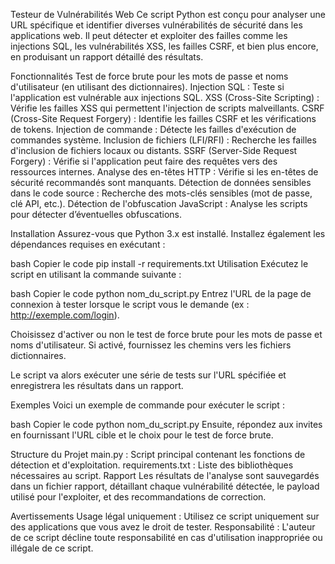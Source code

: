 Testeur de Vulnérabilités Web
Ce script Python est conçu pour analyser une URL spécifique et identifier diverses vulnérabilités de sécurité dans les applications web. Il peut détecter et exploiter des failles comme les injections SQL, les vulnérabilités XSS, les failles CSRF, et bien plus encore, en produisant un rapport détaillé des résultats.

Fonctionnalités
Test de force brute pour les mots de passe et noms d'utilisateur (en utilisant des dictionnaires).
Injection SQL : Teste si l'application est vulnérable aux injections SQL.
XSS (Cross-Site Scripting) : Vérifie les failles XSS qui permettent l'injection de scripts malveillants.
CSRF (Cross-Site Request Forgery) : Identifie les failles CSRF et les vérifications de tokens.
Injection de commande : Détecte les failles d'exécution de commandes système.
Inclusion de fichiers (LFI/RFI) : Recherche les failles d'inclusion de fichiers locaux ou distants.
SSRF (Server-Side Request Forgery) : Vérifie si l'application peut faire des requêtes vers des ressources internes.
Analyse des en-têtes HTTP : Vérifie si les en-têtes de sécurité recommandés sont manquants.
Détection de données sensibles dans le code source : Recherche des mots-clés sensibles (mot de passe, clé API, etc.).
Détection de l'obfuscation JavaScript : Analyse les scripts pour détecter d’éventuelles obfuscations.


Installation
Assurez-vous que Python 3.x est installé. Installez également les dépendances requises en exécutant :

bash
Copier le code
pip install -r requirements.txt
Utilisation
Exécutez le script en utilisant la commande suivante :

bash
Copier le code
python nom_du_script.py
Entrez l'URL de la page de connexion à tester lorsque le script vous le demande (ex : http://exemple.com/login).

Choisissez d'activer ou non le test de force brute pour les mots de passe et noms d'utilisateur. Si activé, fournissez les chemins vers les fichiers dictionnaires.

Le script va alors exécuter une série de tests sur l'URL spécifiée et enregistrera les résultats dans un rapport.

Exemples
Voici un exemple de commande pour exécuter le script :

bash
Copier le code
python nom_du_script.py
Ensuite, répondez aux invites en fournissant l'URL cible et le choix pour le test de force brute.

Structure du Projet
main.py : Script principal contenant les fonctions de détection et d'exploitation.
requirements.txt : Liste des bibliothèques nécessaires au script.
Rapport
Les résultats de l'analyse sont sauvegardés dans un fichier rapport, détaillant chaque vulnérabilité détectée, le payload utilisé pour l'exploiter, et des recommandations de correction.

Avertissements
Usage légal uniquement : Utilisez ce script uniquement sur des applications que vous avez le droit de tester.
Responsabilité : L'auteur de ce script décline toute responsabilité en cas d'utilisation inappropriée ou illégale de ce script.
